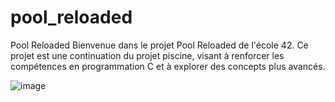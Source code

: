 # pool_reloaded

Pool Reloaded
Bienvenue dans le projet Pool Reloaded de l'école 42. Ce projet est une continuation du projet piscine, visant à renforcer les compétences en programmation C et à explorer des concepts plus avancés.

![image](https://github.com/Skyness60/pool_reloaded/assets/141089057/4df30eec-0159-4fa7-ac40-adf5c1df3661)
